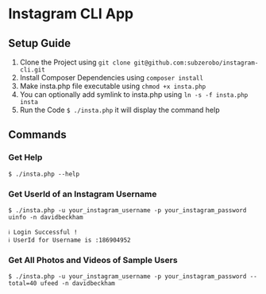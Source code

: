 # Instagram CLI App

## Setup Guide

1. Clone the Project using `git clone git@github.com:subzerobo/instagram-cli.git`
2. Install Composer Dependencies using `composer install`
3. Make insta.php file executable using `chmod +x insta.php`
4. You can optionally add symlink to insta.php using 
`ln -s -f insta.php insta`
5. Run the Code `$ ./insta.php` it will display the command help

## Commands
### Get Help

`$ ./insta.php --help`

### Get UserId of an Instagram Username
```
$ ./insta.php -u your_instagram_username -p your_instagram_password uinfo -n davidbeckham

ℹ Login Successful !
ℹ UserId for Username is :186904952
```

### Get All Photos and Videos of Sample Users
```
$ ./insta.php -u your_instagram_username -p your_instagram_password --total=40 ufeed -n davidbeckham
```


